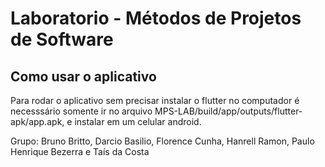 # Laboratorio  - Métodos de Projetos de Software

## Como usar o aplicativo

Para rodar o aplicativo sem precisar instalar o flutter no computador é necesssário somente ir no arquivo MPS-LAB/build/app/outputs/flutter-apk/app.apk, e instalar em um celular android. 

Grupo: Bruno Britto, Darcio Basilio, Florence Cunha, Hanrell Ramon, Paulo Henrique Bezerra e Taís da Costa


